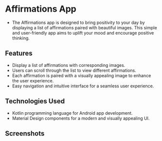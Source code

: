 # Affirmations App

* The Affirmations app is designed to bring positivity to your day by displaying a list of affirmations paired with beautiful images.
This simple and user-friendly app aims to uplift your mood and encourage positive thinking.

## Features

* Display a list of affirmations with corresponding images.
* Users can scroll through the list to view different affirmations.
* Each affirmation is paired with a visually appealing image to enhance the user experience.
* Easy navigation and intuitive interface for a seamless user experience.

## Technologies Used

* Kotlin programming language for Android app development.
* Material Design components for a modern and visually appealing UI.
  
## Screenshots
